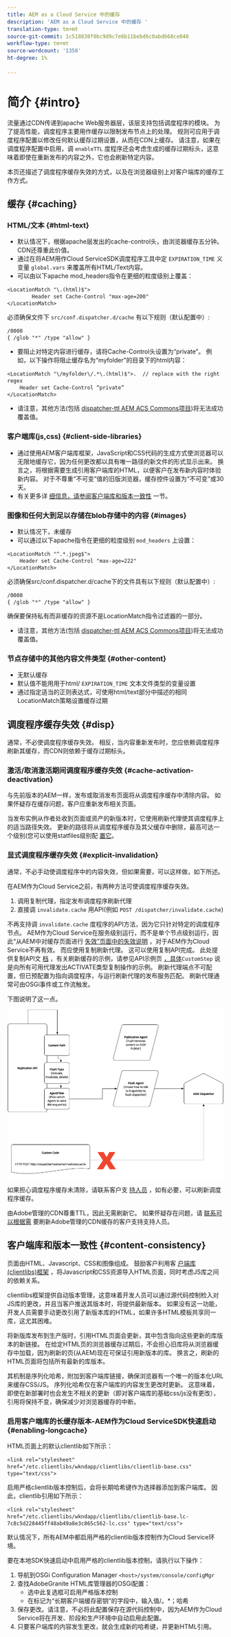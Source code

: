 ```yaml
---
title: AEM as a Cloud Service 中的缓存
description: 'AEM as a Cloud Service 中的缓存 '
translation-type: tm+mt
source-git-commit: 1c518830f0bc9d9c7e6b11bebd6c0abd668ce040
workflow-type: tm+mt
source-wordcount: '1358'
ht-degree: 1%

---
```



# 简介 {#intro}

流量通过CDN传递到apache Web服务器层，该层支持包括调度程序的模块。 为了提高性能，调度程序主要用作缓存以限制发布节点上的处理。
规则可应用于调度程序配置以修改任何默认缓存过期设置，从而在CDN上缓存。 请注意，如果在调度程序配置中启用，调 `enableTTL` 度程序还会考虑生成的缓存过期标头，这意味着即使在重新发布的内容之外，它也会刷新特定内容。

本页还描述了调度程序缓存失效的方式，以及在浏览器级别上对客户端库的缓存工作方式。

## 缓存 {#caching}

### HTML/文本 {#html-text}

* 默认情况下，根据apache层发出的cache-control头，由浏览器缓存五分钟。 CDN还尊重此价值。
* 通过在将AEM用作Cloud ServiceSDK调度程序工具中定 `EXPIRATION_TIME` 义变量 `global.vars` 来覆盖所有HTML/Text内容。
* 可以由以下apache mod_headers指令在更细的粒度级别上覆盖：

```
<LocationMatch "\.(html)$">
        Header set Cache-Control "max-age=200"
</LocationMatch>
```

必须确保文件下 `src/conf.dispatcher.d/cache` 有以下规则（默认配置中）:

```
/0000
{ /glob "*" /type "allow" }
```

* 要阻止对特定内容进行缓存，请将Cache-Control头设置为“private”。 例如，以下操作将阻止缓存名为“myfolder”的目录下的html内容：

```
<LocationMatch "\/myfolder\/.*\.(html)$">.  // replace with the right regex
    Header set Cache-Control “private”
</LocationMatch>
```

* 请注意，其他方法(包括 [dispatcher-ttl AEM ACS Commons项目](https://adobe-consulting-services.github.io/acs-aem-commons/features/dispatcher-ttl/))将无法成功覆盖值。

### 客户端库(js,css) {#client-side-libraries}

* 通过使用AEM客户端库框架，JavaScript和CSS代码的生成方式使浏览器可以无限地缓存它，因为任何更改都以具有唯一路径的新文件的形式显示出来。  换言之，将根据需要生成引用客户端库的HTML，以便客户在发布新内容时体验新内容。 对于不尊重“不可变”值的旧版浏览器，缓存控件设置为“不可变”或30天。
* 有关更多详 [细信息，请参阅客户端库和版本一致性](#content-consistency) 一节。

### 图像和任何大到足以存储在blob存储中的内容 {#images}

* 默认情况下，未缓存
* 可以通过以下apache指令在更细的粒度级别 `mod_headers` 上设置：

```
<LocationMatch "^.*.jpeg$">
    Header set Cache-Control "max-age=222"
</LocationMatch>
```

必须确保src/conf.dispatcher.d/cache下的文件具有以下规则（默认配置中）:

```
/0000
{ /glob "*" /type "allow" }
```

确保要保持私有而非缓存的资源不是LocationMatch指令过滤器的一部分。

* 请注意，其他方法(包括 [dispatcher-ttl AEM ACS Commons项目](https://adobe-consulting-services.github.io/acs-aem-commons/features/dispatcher-ttl/))将无法成功覆盖值。

### 节点存储中的其他内容文件类型 {#other-content}

* 无默认缓存
* 默认值不能用用于html/ `EXPIRATION_TIME` 文本文件类型的变量设置
* 通过指定适当的正则表达式，可使用html/text部分中描述的相同LocationMatch策略设置缓存过期

## 调度程序缓存失效 {#disp}

通常，不必使调度程序缓存失效。 相反，当内容重新发布时，您应依赖调度程序刷新其缓存，而CDN则依赖于缓存过期标头。

### 激活/取消激活期间调度程序缓存失效 {#cache-activation-deactivation}

与先前版本的AEM一样，发布或取消发布页面将从调度程序缓存中清除内容。 如果怀疑存在缓存问题，客户应重新发布相关页面。

当发布实例从作者处收到页面或资产的新版本时，它使用刷新代理使其调度程序上的适当路径失效。 更新的路径将从调度程序缓存及其父缓存中删除，最高可达一个级别(您可以使用statfiles级别配 [置它](https://docs.adobe.com/content/help/en/experience-manager-dispatcher/using/configuring/dispatcher-configuration.html#invalidating-files-by-folder-level)。

### 显式调度程序缓存失效 {#explicit-invalidation}

通常，不必手动使调度程序中的内容失效，但如果需要，可以这样做，如下所述。

在AEM作为Cloud Service之前，有两种方法可使调度程序缓存失效。

1. 调用复制代理，指定发布调度程序刷新代理
2. 直接调 `invalidate.cache` 用API(例如 `POST /dispatcher/invalidate.cache`)

不再支持调 `invalidate.cache` 度程序的API方法，因为它只针对特定的调度程序节点。 AEM作为Cloud Service在服务级别运行，而不是单个节点级别运行，因此“从AEM中对缓存页面进行 [失效”页面中的失效说明](https://docs.adobe.com/content/help/en/experience-manager-dispatcher/using/configuring/page-invalidate.html) ，对于AEM作为Cloud Service不再有效。
而应使用复制刷新代理。 这可以使用复制API完成。 此处提供复制API文 [档](https://helpx.adobe.com/experience-manager/6-5/sites/developing/using/reference-materials/javadoc/com/day/cq/replication/Replicator.html) ，有关刷新缓存的示例，请参见API示例页 [，具体](https://helpx.adobe.com/experience-manager/using/aem64_replication_api.html)`CustomStep` 说是向所有可用代理发出ACTIVATE类型复制操作的示例。 刷新代理端点不可配置，但已预配置为指向调度程序，与运行刷新代理的发布服务匹配。 刷新代理通常可由OSGi事件或工作流触发。

下图说明了这一点。

![](assets/cdnd.png "CDNCDN")

如果担心调度程序缓存未清除，请联系客户支 [持人员](https://helpx.adobe.com/support.ec.html) ，如有必要，可以刷新调度程序缓存。

由Adobe管理的CDN尊重TTL，因此无需刷新它。 如果怀疑存在问题，请 [联系可以根据需](https://helpx.adobe.com/support.ec.html) 要刷新Adobe管理的CDN缓存的客户支持支持人员。

## 客户端库和版本一致性 {#content-consistency}

页面由HTML、Javascript、CSS和图像组成。 鼓励客户利用客 [户端库(clientlibs)框架](/help/implementing/developing/introduction/clientlibs.md) ，将Javascript和CSS资源导入HTML页面，同时考虑JS库之间的依赖关系。

clientlibs框架提供自动版本管理，这意味着开发人员可以通过源代码控制检入对JS库的更改，并且当客户推送其版本时，将提供最新版本。 如果没有这一功能，开发人员需要手动更改引用了新版本库的HTML，如果许多HTML模板共享同一库，这尤其困难。

将新版库发布到生产版时，引用HTML页面会更新，其中包含指向这些更新的库版本的新链接。 在给定HTML页的浏览器缓存过期后，不会担心旧库将从浏览器缓存中加载，因为刷新的页(从AEM)现在可保证引用新版本的库。 换言之，刷新的HTML页面将包括所有最新的库版本。

其机制是序列化哈希，附加到客户端库链接，确保浏览器有一个唯一的版本化URL来缓存CSS/JS。 序列化哈希仅在客户端库的内容发生更改时更新。 这意味着，即使在新部署时也会发生不相关的更新（即对客户端库的基础css/js没有更改），引用将保持不变，确保减少对浏览器缓存的中断。

### 启用客户端库的长缓存版本-AEM作为Cloud ServiceSDK快速启动 {#enabling-longcache}

HTML页面上的默认clientlib如下所示：

```
<link rel="stylesheet" href="/etc.clientlibs/wkndapp/clientlibs/clientlib-base.css" type="text/css">
```

启用严格clientlib版本控制后，会将长期哈希键作为选择器添加到客户端库。 因此，clientlib引用如下所示：

```
<link rel="stylesheet" href="/etc.clientlibs/wkndapp/clientlibs/clientlib-base.lc-7c8c5d228445ff48ab49a8e3c865c562-lc.css" type="text/css">
```

默认情况下，所有AEM中都启用严格的clientlib版本控制作为Cloud Service环境。

要在本地SDK快速启动中启用严格的clientlib版本控制，请执行以下操作：

1. 导航到OSGi Configuration Manager `<host>/system/console/configMgr`
1. 查找AdobeGranite HTML库管理器的OSGi配置：
   * 选中此复选框可启用严格版本控制
   * 在标记为“长期客户端缓存密钥”的字段中，输入值/。*；哈希
1. 保存更改。请注意，不必将此配置保存在源代码控制中，因为AEM作为Cloud Service将在开发、阶段和生产环境中自动启用此配置。
1. 只要客户端库的内容发生更改，就会生成新的哈希键，并更新HTML引用。
